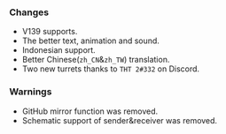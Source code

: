 ### Changes

- V139 supports.
- The better text, animation and sound.
- Indonesian support.
- Better Chinese(`zh_CN`&`zh_TW`) translation.
- Two new turrets thanks to `THT 2#332` on Discord.

### Warnings
- GitHub mirror function was removed.
- Schematic support of sender&receiver was removed.
